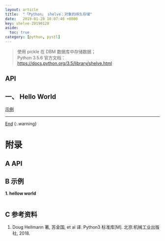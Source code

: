 ```yaml
---
layout: article
title:  "「Python」 shelve：对象的持久存储"
date:   2019-01-28 10:07:40 +0800
key: shelve-20190128
aside:
  toc: true
category: [python, pystl]
---
```

<span id='head'></span>  

> 使用 pickle 在 DBM 数据库中存储数据；    
Python 3.5.6 官方文档：<https://docs.python.org/3.5/library/shelve.html>    

## API

## 一、 Hello World
[示例](#hellow_world)  



-------------------  
[End](#head)
{:.warning}  



# 附录
## A API


## B 示例
<span id="hellow_world">**1. hellow world**</span>  


```python

```

## C 参考资料
1. Doug Hellmann 著, 苏金国, et al 译. Python3 标准库[M]. 北京:机械工业出版社, 2018.
